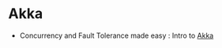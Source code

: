 # Akka 
* Concurrency and Fault Tolerance made easy : Intro to [Akka](https://www.toptal.com/scala/concurrency-and-fault-tolerance-made-easy-an-intro-to-akka)
